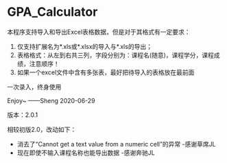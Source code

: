 # GPA_Calculator
本程序支持导入和导出Excel表格数据，但是对于其格式有一定要求：

1. 仅支持扩展名为*.xls或*.xlsx的导入与*.xls的导出；
2. 表格格式：从左到右共三列，字段分别为：课程名(随意)，课程学分，课程成绩，注意顺序！
3. 如果一个excel文件中含有多张表，最好把待导入的表格放在最前面

一次录入，终身使用 

Enjoy~
								——Sheng 2020-06-29


版本：2.0.1

相较初版2.0，改动如下：

 - 消去了“Cannot get a text value from a numeric cell”的异常 -感谢草席JL
 - 现在即使不输入课程名称也能导出数据 -感谢奔驰JL
